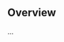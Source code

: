 <!-- Note: Please must use one of our issue templates to file an issue! 🛑 -->
<!-- 👉 https://github.com/SquiggleTools/SquiggleConf2025/issues/new/choose 👈 -->
<!-- **Issues that should have been filed with a template will be closed without action, and we will ask you to use a template.** -->

<!-- This blank issue template is only for issues that don't fit any of the templates. -->

## Overview

...
